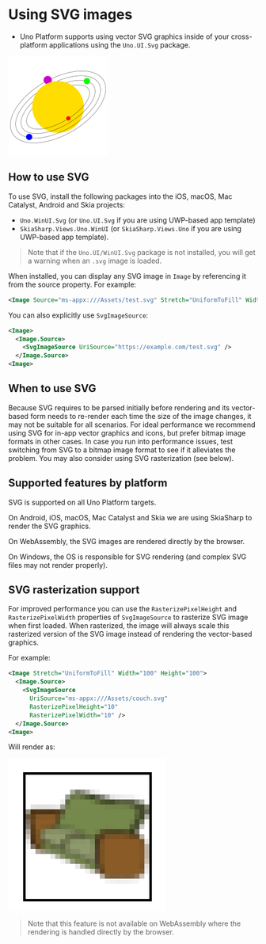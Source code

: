 # Using SVG images

* Uno Platform supports using vector SVG graphics inside of your cross-platform applications using the `Uno.UI.Svg` package.


![Uno SVG sample](../Assets/features/svg/heliocentric.png)

<!-- Add any additional information on platform-specific limitations and constraints -->

## How to use SVG

To use SVG, install the following packages into the iOS, macOS, Mac Catalyst, Android and Skia projects:

-  `Uno.WinUI.Svg` (or `Uno.UI.Svg` if you are using UWP-based app template)
-  `SkiaSharp.Views.Uno.WinUI` (or `SkiaSharp.Views.Uno` if you are using UWP-based app template).

> Note that if the `Uno.UI/WinUI.Svg` package is not installed, you will get a warning when an `.svg` image is loaded.

When installed, you can display any SVG image in `Image` by referencing it from the source property. For example:

```xml
<Image Source="ms-appx:///Assets/test.svg" Stretch="UniformToFill" Width="100" Height="100" />
```

You can also explicitly use `SvgImageSource`:

```xml
<Image>
  <Image.Source>
    <SvgImageSource UriSource="https://example.com/test.svg" />
  </Image.Source>
<Image>
```

## When to use SVG

Because SVG requires to be parsed initially before rendering and its vector-based form needs to re-render each time the size of the image changes, it may not be suitable for all scenarios. For ideal performance we recommend using SVG for in-app vector graphics and icons, but prefer bitmap image formats in other cases. In case you run into performance issues, test switching from SVG to a bitmap image format to see if it alleviates the problem. You may also consider using SVG rasterization (see below).

## Supported features by platform

SVG is supported on all Uno Platform targets. 

On Android, iOS, macOS, Mac Catalyst and Skia we are using SkiaSharp to render the SVG graphics.

On WebAssembly, the SVG images are rendered directly by the browser.

On Windows, the OS is responsible for SVG rendering (and complex SVG files may not render properly).

## SVG rasterization support

For improved performance you can use the `RasterizePixelHeight` and `RasterizePixelWidth` properties of `SvgImageSource` to rasterize SVG image when first loaded. When rasterized, the image will always scale this rasterized version of the SVG image instead of rendering the vector-based graphics.

For example:

```xml
<Image Stretch="UniformToFill" Width="100" Height="100">
  <Image.Source>
    <SvgImageSource 
      UriSource="ms-appx:///Assets/couch.svg" 
      RasterizePixelHeight="10" 
      RasterizePixelWidth="10" />
  </Image.Source>
<Image>
```

Will render as:


![Scaled up](../Assets/features/svg/rasterized.png)

> Note that this feature is not available on WebAssembly where the rendering is handled directly by the browser.